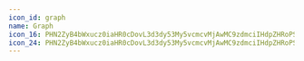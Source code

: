 ```yaml
---
icon_id: graph
name: Graph
icon_16: PHN2ZyB4bWxucz0iaHR0cDovL3d3dy53My5vcmcvMjAwMC9zdmciIHdpZHRoPSIxNiIgaGVpZ2h0PSIxNiIgdmlld0JveD0iMCAwIDE2IDE2Ij48cGF0aCBmaWxsLXJ1bGU9ImV2ZW5vZGQiIGQ9Ik0xLjUgMS43NWEuNzUuNzUgMCAwMC0xLjUgMHYxMi41YzAgLjQxNC4zMzYuNzUuNzUuNzVoMTQuNWEuNzUuNzUgMCAwMDAtMS41SDEuNVYxLjc1em0xNC4yOCAyLjUzYS43NS43NSAwIDAwLTEuMDYtMS4wNkwxMCA3Ljk0IDcuNTMgNS40N2EuNzUuNzUgMCAwMC0xLjA2IDBMMy4yMiA4LjcyYS43NS43NSAwIDAwMS4wNiAxLjA2TDcgNy4wNmwyLjQ3IDIuNDdhLjc1Ljc1IDAgMDAxLjA2IDBsNS4yNS01LjI1eiIvPjwvc3ZnPg==
icon_24: PHN2ZyB4bWxucz0iaHR0cDovL3d3dy53My5vcmcvMjAwMC9zdmciIHdpZHRoPSIyNCIgaGVpZ2h0PSIyNCIgdmlld0JveD0iMCAwIDI0IDI0Ij48cGF0aCBkPSJNMi41IDIuNzVhLjc1Ljc1IDAgMDAtMS41IDB2MTguNWMwIC40MTQuMzM2Ljc1Ljc1Ljc1SDIwYS43NS43NSAwIDAwMC0xLjVIMi41VjIuNzV6Ii8+PHBhdGggZD0iTTIyLjI4IDcuNzhhLjc1Ljc1IDAgMDAtMS4wNi0xLjA2bC01LjcyIDUuNzItMy43Mi0zLjcyYS43NS43NSAwIDAwLTEuMDYgMGwtNiA2YS43NS43NSAwIDEwMS4wNiAxLjA2bDUuNDctNS40NyAzLjcyIDMuNzJhLjc1Ljc1IDAgMDAxLjA2IDBsNi4yNS02LjI1eiIvPjwvc3ZnPg==
---
```

